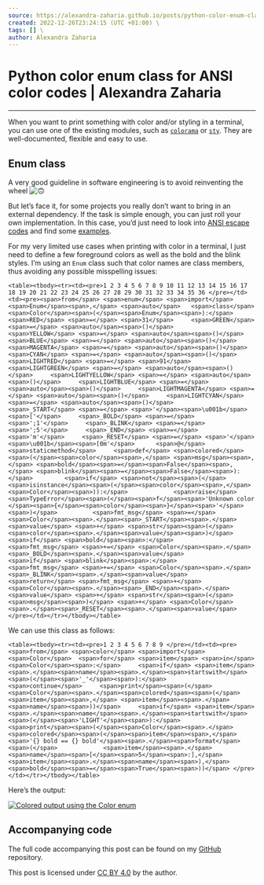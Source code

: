 ```yaml
---
source: https://alexandra-zaharia.github.io/posts/python-color-enum-class-for-ansi-color-codes/ \
created: 2022-12-26T23:24:15 (UTC +01:00) \
tags: [] \
author: Alexandra Zaharia
---
```

# Python color enum class for ANSI color codes | Alexandra Zaharia
---
When you want to print something with color and/or styling in a terminal, you can use one of the existing modules, such as [`colorama`](https://github.com/tartley/colorama) or [`sty`](https://github.com/feluxe/sty). They are well-documented, flexible and easy to use.

## Enum class

A very good guideline in software engineering is to avoid reinventing the wheel ![:upside_down_face:](https://github.githubassets.com/images/icons/emoji/unicode/1f643.png ":upside_down_face:")

But let’s face it, for some projects you really don’t want to bring in an external dependency. If the task is simple enough, you can just roll your own implementation. In this case, you’d just need to look into [ANSI escape codes](https://en.wikipedia.org/wiki/ANSI_escape_code#SGR_(Select_Graphic_Rendition)_parameters) and find some [examples](https://www.lihaoyi.com/post/BuildyourownCommandLinewithANSIescapecodes.html).

For my very limited use cases when printing with color in a terminal, I just need to define a few foreground colors as well as the bold and the blink styles. I’m using an `Enum` class such that color names are class members, thus avoiding any possible misspelling issues:

`<table><tbody><tr><td><pre>1 2 3 4 5 6 7 8 9 10 11 12 13 14 15 16 17 18 19 20 21 22 23 24 25 26 27 28 29 30 31 32 33 34 35 36 </pre></td><td><pre><span>from</span> <span>enum</span> <span>import</span> <span>Enum</span><span>,</span> <span>auto</span>   <span>class</span> <span>Color</span><span>(</span><span>Enum</span><span>):</span>     <span>RED</span> <span>=</span> <span>31</span>     <span>GREEN</span> <span>=</span> <span>auto</span><span>()</span>     <span>YELLOW</span> <span>=</span> <span>auto</span><span>()</span>     <span>BLUE</span> <span>=</span> <span>auto</span><span>()</span>     <span>MAGENTA</span> <span>=</span> <span>auto</span><span>()</span>     <span>CYAN</span> <span>=</span> <span>auto</span><span>()</span>     <span>LIGHTRED</span> <span>=</span> <span>91</span>     <span>LIGHTGREEN</span> <span>=</span> <span>auto</span><span>()</span>     <span>LIGHTYELLOW</span> <span>=</span> <span>auto</span><span>()</span>     <span>LIGHTBLUE</span> <span>=</span> <span>auto</span><span>()</span>     <span>LIGHTMAGENTA</span> <span>=</span> <span>auto</span><span>()</span>     <span>LIGHTCYAN</span> <span>=</span> <span>auto</span><span>()</span>      <span>_START</span> <span>=</span> <span>'</span><span>\u001b</span><span>['</span>     <span>_BOLD</span> <span>=</span> <span>';1'</span>     <span>_BLINK</span> <span>=</span> <span>';5'</span>     <span>_END</span> <span>=</span> <span>'m'</span>     <span>_RESET</span> <span>=</span> <span>'</span><span>\u001b</span><span>[0m'</span>      <span>@</span><span>staticmethod</span>     <span>def</span> <span>colored</span><span>(</span><span>color</span><span>,</span> <span>msg</span><span>,</span> <span>bold</span><span>=</span><span>False</span><span>,</span> <span>blink</span><span>=</span><span>False</span><span>):</span>         <span>if</span> <span>not</span><span>(</span><span>isinstance</span><span>(</span><span>color</span><span>,</span> <span>Color</span><span>)):</span>             <span>raise</span> <span>TypeError</span><span>(</span><span>f</span><span>'Unknown color </span><span>{</span><span>color</span><span>}</span><span>'</span><span>)</span>          <span>fmt_msg</span> <span>=</span> <span>Color</span><span>.</span><span>_START</span><span>.</span><span>value</span> <span>+</span> <span>str</span><span>(</span><span>color</span><span>.</span><span>value</span><span>)</span>          <span>if</span> <span>bold</span><span>:</span>             <span>fmt_msg</span> <span>+=</span> <span>Color</span><span>.</span><span>_BOLD</span><span>.</span><span>value</span>         <span>if</span> <span>blink</span><span>:</span>             <span>fmt_msg</span> <span>+=</span> <span>Color</span><span>.</span><span>_BLINK</span><span>.</span><span>value</span>          <span>return</span> <span>fmt_msg</span> <span>+</span> <span>Color</span><span>.</span><span>_END</span><span>.</span><span>value</span> <span>+</span> <span>str</span><span>(</span><span>msg</span><span>)</span> <span>+</span> <span>Color</span><span>.</span><span>_RESET</span><span>.</span><span>value</span> </pre></td></tr></tbody></table>`

We can use this class as follows:

`<table><tbody><tr><td><pre>1 2 3 4 5 6 7 8 9 </pre></td><td><pre><span>from</span> <span>color</span> <span>import</span> <span>Color</span>  <span>for</span> <span>item</span> <span>in</span> <span>Color</span><span>:</span>     <span>if</span> <span>item</span><span>.</span><span>name</span><span>.</span><span>startswith</span><span>(</span><span>'_'</span><span>):</span>         <span>continue</span>     <span>print</span><span>(</span><span>Color</span><span>.</span><span>colored</span><span>(</span><span>item</span><span>,</span> <span>item</span><span>.</span><span>name</span><span>))</span>     <span>if</span> <span>item</span><span>.</span><span>name</span><span>.</span><span>startswith</span><span>(</span><span>'LIGHT'</span><span>):</span>         <span>print</span><span>(</span><span>Color</span><span>.</span><span>colored</span><span>(</span><span>item</span><span>,</span> <span>'{} bold == {} bold'</span><span>.</span><span>format</span><span>(</span>             <span>item</span><span>.</span><span>name</span><span>[</span><span>5</span><span>:],</span> <span>item</span><span>.</span><span>name</span><span>),</span> <span>bold</span><span>=</span><span>True</span><span>))</span> </pre></td></tr></tbody></table>`

Here’s the output:

[![Colored output using the Color enum](https://alexandra-zaharia.github.io/assets/img/posts/color_enum.png)](https://alexandra-zaharia.github.io/assets/img/posts/color_enum.png)

## Accompanying code

The full code accompanying this post can be found on my [GitHub](https://github.com/alexandra-zaharia/python-playground/tree/main/color_enum) repository.

This post is licensed under [CC BY 4.0](https://creativecommons.org/licenses/by/4.0/) by the author.

